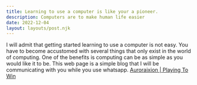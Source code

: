 ```yaml
---
title: Learning to use a computer is like your a pioneer.
description: Computers are to make human life easier
date: 2022-12-04
layout: layouts/post.njk
---
```



I will admit that getting started learning to use a computer is not easy.
You have to become accustomed with several things that only exist in the 
world of computing. One of the benefits is computing can be as simple as you
would like it to be. This web page is a simple blog that I will be communicating with you
while you use whatsapp.
[Auroraixion | Playing To Win](https://www.instagram.com/reel/ClBfJ5mjPvc/?igshid=YmMyMTA2M2Y=)